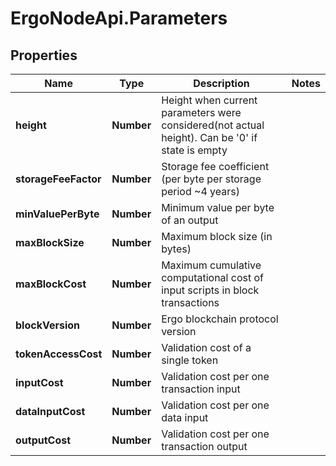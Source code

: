 # ErgoNodeApi.Parameters

## Properties

Name | Type | Description | Notes
------------ | ------------- | ------------- | -------------
**height** | **Number** | Height when current parameters were considered(not actual height). Can be &#39;0&#39; if state is empty | 
**storageFeeFactor** | **Number** | Storage fee coefficient (per byte per storage period ~4 years) | 
**minValuePerByte** | **Number** | Minimum value per byte of an output | 
**maxBlockSize** | **Number** | Maximum block size (in bytes) | 
**maxBlockCost** | **Number** | Maximum cumulative computational cost of input scripts in block transactions | 
**blockVersion** | **Number** | Ergo blockchain protocol version | 
**tokenAccessCost** | **Number** | Validation cost of a single token | 
**inputCost** | **Number** | Validation cost per one transaction input | 
**dataInputCost** | **Number** | Validation cost per one data input | 
**outputCost** | **Number** | Validation cost per one transaction output | 


